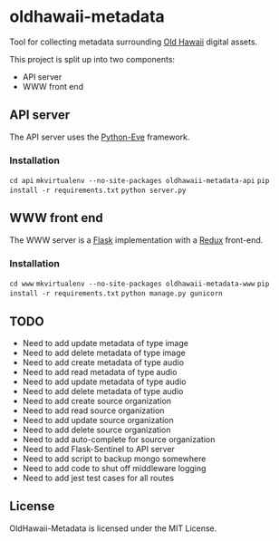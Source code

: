 # oldhawaii-metadata

Tool for collecting metadata surrounding [Old Hawaii](http://oldhawaii.org) digital assets.

This project is split up into two components:

  * API server
  * WWW front end

## API server

The API server uses the [Python-Eve](http://python-eve.org/) framework.

### Installation

`cd api`
`mkvirtualenv --no-site-packages oldhawaii-metadata-api`
`pip install -r requirements.txt`
`python server.py`

## WWW front end

The WWW server is a [Flask](http://flask.pocoo.org/) implementation with a
[Redux](https://github.com/rackt/redux) front-end.

### Installation

`cd www`
`mkvirtualenv --no-site-packages oldhawaii-metadata-www`
`pip install -r requirements.txt`
`python manage.py gunicorn`

## TODO

  * Need to add update metadata of type image
  * Need to add delete metadata of type image
  * Need to add create metadata of type audio
  * Need to add read metadata of type audio
  * Need to add update metadata of type audio
  * Need to add delete metadata of type audio
  * Need to add create source organization
  * Need to add read source organization
  * Need to add update source organization
  * Need to add delete source organization
  * Need to add auto-complete for source organization
  * Need to add Flask-Sentinel to API server
  * Need to add script to backup mongo somewhere
  * Need to add code to shut off middleware logging
  * Need to add jest test cases for all routes

## License

OldHawaii-Metadata is licensed under the MIT License.
